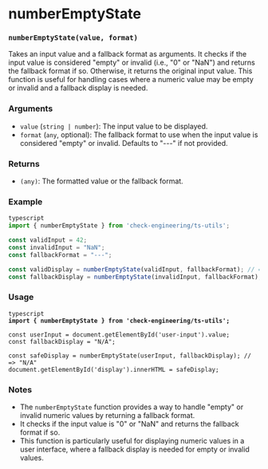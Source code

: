 # numberEmptyState

### `numberEmptyState(value, format)`

Takes an input value and a fallback format as arguments. It checks if the input value is considered "empty" or invalid (i.e., "0" or "NaN") and returns the fallback format if so. Otherwise, it returns the original input value. This function is useful for handling cases where a numeric value may be empty or invalid and a fallback display is needed.

### Arguments

* `value` (`string | number`): The input value to be displayed.
* `format` (`any`, optional): The fallback format to use when the input value is considered "empty" or invalid. Defaults to "---" if not provided.

### Returns

* `(any)`: The formatted value or the fallback format.

### Example

```typescript
typescript
import { numberEmptyState } from 'check-engineering/ts-utils';

const validInput = 42;
const invalidInput = "NaN";
const fallbackFormat = "---";

const validDisplay = numberEmptyState(validInput, fallbackFormat); // => 42
const fallbackDisplay = numberEmptyState(invalidInput, fallbackFormat); // Output: "---"
```

### Usage

<pre class="language-typescript"><code class="lang-typescript">typescript
<strong>import { numberEmptyState } from 'check-engineering/ts-utils';
</strong>
const userInput = document.getElementById('user-input').value;
const fallbackDisplay = "N/A";

const safeDisplay = numberEmptyState(userInput, fallbackDisplay); // => "N/A"
document.getElementById('display').innerHTML = safeDisplay;
</code></pre>

### Notes

* The `numberEmptyState` function provides a way to handle "empty" or invalid numeric values by returning a fallback format.
* It checks if the input value is "0" or "NaN" and returns the fallback format if so.
* This function is particularly useful for displaying numeric values in a user interface, where a fallback display is needed for empty or invalid values.
